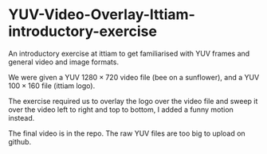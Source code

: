 # YUV-Video-Overlay-Ittiam-introductory-exercise
An introductory exercise at ittiam to get familiarised with YUV frames and general video and image formats.

We were given a YUV $1280 \times 720$ video file (bee on a sunflower), and a YUV $100 \times 160$ file (ittiam logo).

The exercise required us to overlay the logo over the video file and sweep it over the video left to right and top to bottom, I added a funny motion instead.

The final video is in the repo. The raw YUV files are too big to upload on github.
